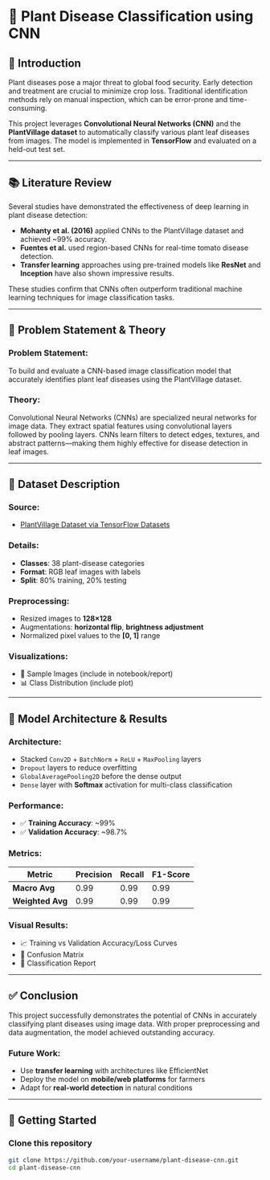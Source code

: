 # 🌿 Plant Disease Classification using CNN

## 📌 Introduction

Plant diseases pose a major threat to global food security. Early detection and treatment are crucial to minimize crop loss. Traditional identification methods rely on manual inspection, which can be error-prone and time-consuming.

This project leverages **Convolutional Neural Networks (CNN)** and the **PlantVillage dataset** to automatically classify various plant leaf diseases from images. The model is implemented in **TensorFlow** and evaluated on a held-out test set.

---

## 📚 Literature Review

Several studies have demonstrated the effectiveness of deep learning in plant disease detection:

- **Mohanty et al. (2016)** applied CNNs to the PlantVillage dataset and achieved ~99% accuracy.
- **Fuentes et al.** used region-based CNNs for real-time tomato disease detection.
- **Transfer learning** approaches using pre-trained models like **ResNet** and **Inception** have also shown impressive results.

These studies confirm that CNNs often outperform traditional machine learning techniques for image classification tasks.

---

## 🎯 Problem Statement & Theory

### Problem Statement:
To build and evaluate a CNN-based image classification model that accurately identifies plant leaf diseases using the PlantVillage dataset.

### Theory:
Convolutional Neural Networks (CNNs) are specialized neural networks for image data. They extract spatial features using convolutional layers followed by pooling layers. CNNs learn filters to detect edges, textures, and abstract patterns—making them highly effective for disease detection in leaf images.

---

## 📂 Dataset Description

### Source:
- [PlantVillage Dataset via TensorFlow Datasets](https://www.tensorflow.org/datasets/catalog/plant_village)

### Details:
- **Classes**: 38 plant-disease categories  
- **Format**: RGB leaf images with labels  
- **Split**: 80% training, 20% testing  

### Preprocessing:
- Resized images to **128×128**
- Augmentations: **horizontal flip**, **brightness adjustment**
- Normalized pixel values to the **[0, 1]** range

### Visualizations:
- 📸 Sample Images (include in notebook/report)
- 📊 Class Distribution (include plot)

---

## 🧠 Model Architecture & Results

### Architecture:
- Stacked `Conv2D` + `BatchNorm` + `ReLU` + `MaxPooling` layers
- `Dropout` layers to reduce overfitting
- `GlobalAveragePooling2D` before the dense output
- `Dense` layer with **Softmax** activation for multi-class classification

### Performance:
- ✅ **Training Accuracy**: ~99%
- ✅ **Validation Accuracy**: ~98.7%

### Metrics:
| Metric       | Precision | Recall | F1-Score |
|--------------|-----------|--------|----------|
| **Macro Avg**    | 0.99      | 0.99   | 0.99     |
| **Weighted Avg** | 0.99      | 0.99   | 0.99     |

### Visual Results:
- 📈 Training vs Validation Accuracy/Loss Curves
- 🔀 Confusion Matrix
- 📄 Classification Report

---

## ✅ Conclusion

This project successfully demonstrates the potential of CNNs in accurately classifying plant diseases using image data. With proper preprocessing and data augmentation, the model achieved outstanding accuracy.

### Future Work:
- Use **transfer learning** with architectures like EfficientNet
- Deploy the model on **mobile/web platforms** for farmers
- Adapt for **real-world detection** in natural conditions

---

## 🚀 Getting Started

### Clone this repository

```bash
git clone https://github.com/your-username/plant-disease-cnn.git
cd plant-disease-cnn
